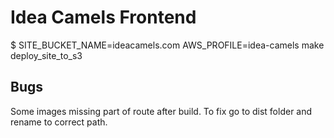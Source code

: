 # Idea Camels Frontend

$ SITE_BUCKET_NAME=ideacamels.com AWS_PROFILE=idea-camels make deploy_site_to_s3

## Bugs

Some images missing part of route after build. To fix go to dist folder and rename to correct path.